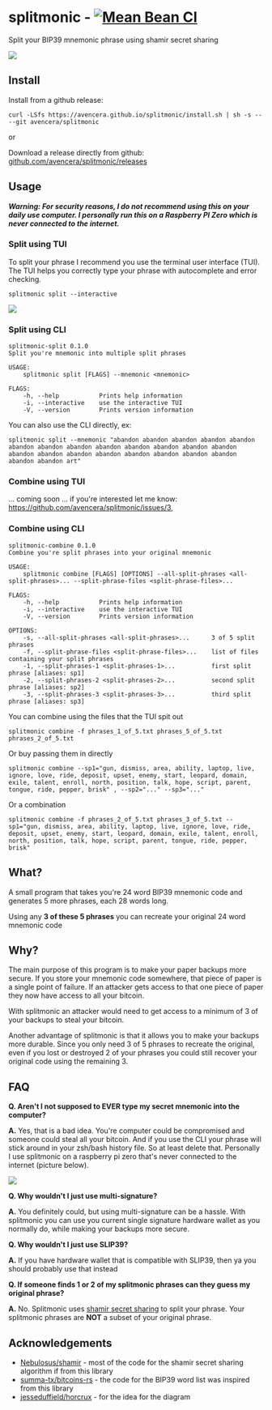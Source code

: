 # splitmonic - [![Mean Bean CI](https://github.com/avencera/splitmonic/workflows/Mean%20Bean%20CI/badge.svg)](https://github.com/avencera/splitmonic/actions?query=workflow%3A%22Mean+Bean+CI%22)

Split your BIP39 mnemonic phrase using shamir secret sharing

![](assets/splitmonic_explain.jpg)

## Install

Install from a github release:

`curl -LSfs https://avencera.github.io/splitmonic/install.sh | sh -s -- --git avencera/splitmonic`

or

Download a release directly from github: [github.com/avencera/splitmonic/releases](https://github.com/avencera/splitmonic/releases)

## Usage

**_Warning: For security reasons, I do not recommend using this on your daily use computer. I personally run this on a Raspberry PI Zero which is never connected to the
internet._**

### Split using TUI

To split your phrase I recommend you use the terminal user interface (TUI). The TUI helps you correctly
type your phrase with autocomplete and error checking.

`splitmonic split --interactive`

![](assets/split_interactive.gif)

### Split using CLI

```
splitmonic-split 0.1.0
Split you're mnemonic into multiple split phrases

USAGE:
    splitmonic split [FLAGS] --mnemonic <mnemonic>

FLAGS:
    -h, --help           Prints help information
    -i, --interactive    use the interactive TUI
    -V, --version        Prints version information
```

You can also use the CLI directly, ex:

```shell
splitmonic split --mnemonic "abandon abandon abandon abandon abandon abandon abandon abandon abandon abandon abandon abandon abandon abandon abandon abandon abandon abandon abandon abandon abandon abandon abandon art"
```

### Combine using TUI

... coming soon ... if you're interested let me know: https://github.com/avencera/splitmonic/issues/3,

### Combine using CLI

```
splitmonic-combine 0.1.0
Combine you're split phrases into your original mnemonic

USAGE:
    splitmonic combine [FLAGS] [OPTIONS] --all-split-phrases <all-split-phrases>... --split-phrase-files <split-phrase-files>...

FLAGS:
    -h, --help           Prints help information
    -i, --interactive    use the interactive TUI
    -V, --version        Prints version information

OPTIONS:
    -s, --all-split-phrases <all-split-phrases>...      3 of 5 split phrases
    -f, --split-phrase-files <split-phrase-files>...    list of files containing your split phrases
    -1, --split-phrases-1 <split-phrases-1>...          first split phrase [aliases: sp1]
    -2, --split-phrases-2 <split-phrases-2>...          second split phrase [aliases: sp2]
    -3, --split-phrases-3 <split-phrases-3>...          third split phrase [aliases: sp3]
```

You can combine using the files that the TUI spit out

```shell
splitmonic combine -f phrases_1_of_5.txt phrases_5_of_5.txt phrases_2_of_5.txt
```

Or buy passing them in directly

```shell
splitmonic combine --sp1="gun, dismiss, area, ability, laptop, live, ignore, love, ride, deposit, upset, enemy, start, leopard, domain, exile, talent, enroll, north, position, talk, hope, script, parent, tongue, ride, pepper, brisk" , --sp2="..." --sp3="..."
```

Or a combination

```shell
splitmonic combine -f phrases_2_of_5.txt phrases_3_of_5.txt --sp1="gun, dismiss, area, ability, laptop, live, ignore, love, ride, deposit, upset, enemy, start, leopard, domain, exile, talent, enroll, north, position, talk, hope, script, parent, tongue, ride, pepper, brisk"
```

## What?

A small program that takes you're 24 word BIP39 mnemonic code and generates 5 more phrases, each
28 words long.

Using any **3 of these 5 phrases** you can recreate your original 24 word mnemonic code

## Why?

The main purpose of this program is to make your paper backups more secure. If you store your
mnemonic code somewhere, that piece of paper is a single point of failure. If an attacker gets
access to that one piece of paper they now have access to all your bitcoin.

With splitmonic an attacker would need to get access to a minimum of 3 of your backups to steal your
bitcoin.

Another advantage of splitmonic is that it allows you to make your backups more durable. Since you only
need 3 of 5 phrases to recreate the original, even if you lost or destroyed 2 of your phrases you could
still recover your original code using the remaining 3.

## FAQ

**Q. Aren't I not supposed to EVER type my secret mnemonic into the computer?**

**A.** Yes, that is a bad idea. You're computer could be compromised and someone could steal all your bitcoin. And if you use the CLI your phrase will stick around in your zsh/bash history file. So at least delete that. Personally I use splitmonic on a raspberry pi zero that's never connected to the internet (picture below).

![](assets/rpi_zero.jpg)

**Q. Why wouldn't I just use multi-signature?**

**A.** You definitely could, but using multi-signature can be a hassle. With splitmonic you can use
you current single signature hardware wallet as you normally do, while making your backups more
secure.

**Q. Why wouldn't I just use SLIP39?**

**A.** If you have hardware wallet that is compatible with SLIP39, then ya you should probably use that instead

**Q. If someone finds 1 or 2 of my splitmonic phrases can they guess my original phrase?**

**A.** No. Splitmonic uses [shamir secret sharing](https://en.wikipedia.org/wiki/Shamir%27s_Secret_Sharing)
to split your phrase. Your splitmonic phrases are **NOT** a subset of your original phrase.

## Acknowledgements

- [Nebulosus/shamir](https://github.com/Nebulosus/shamir) - most of the code for the shamir secret sharing algorithm if from this library
- [summa-tx/bitcoins-rs](https://github.com/summa-tx/bitcoins-rs) - the code for the BIP39 word list was inspired from this library
- [jesseduffield/horcrux](https://github.com/jesseduffield/horcrux) - for the idea for the diagram
